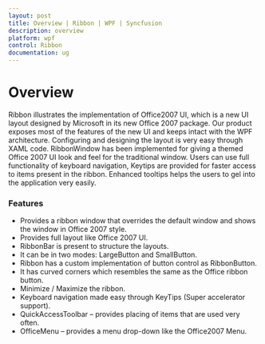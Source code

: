 ```yaml
---
layout: post
title: Overview | Ribbon | WPF | Syncfusion
description: overview
platform: wpf
control: Ribbon
documentation: ug
---
```


# Overview

Ribbon illustrates the implementation of Office2007 UI, which is a new UI layout designed by Microsoft in its new Office 2007 package. Our product exposes most of the features of the new UI and keeps intact with the WPF architecture. Configuring and designing the layout is very easy through XAML code. RibbonWindow has been implemented for giving a themed Office 2007 UI look and feel for the traditional window. Users can use full functionality of keyboard navigation, Keytips are provided for faster access to items present in the ribbon. Enhanced tooltips helps the users to gel into the application very easily.

### Features

* Provides a ribbon window that overrides the default window and shows the window in Office 2007 style.
* Provides full layout like Office 2007 UI.
* RibbonBar is present to structure the layouts.
* It can be in two modes: LargeButton and SmallButton.
* Ribbon has a custom implementation of button control as RibbonButton.
* It has curved corners which resembles the same as the Office ribbon button.
* Minimize / Maximize the ribbon.
* Keyboard navigation made easy through KeyTips (Super accelerator support).
* QuickAccessToolbar – provides placing of items that are used very often.
* OfficeMenu – provides a menu drop-down like the Office2007 Menu.




